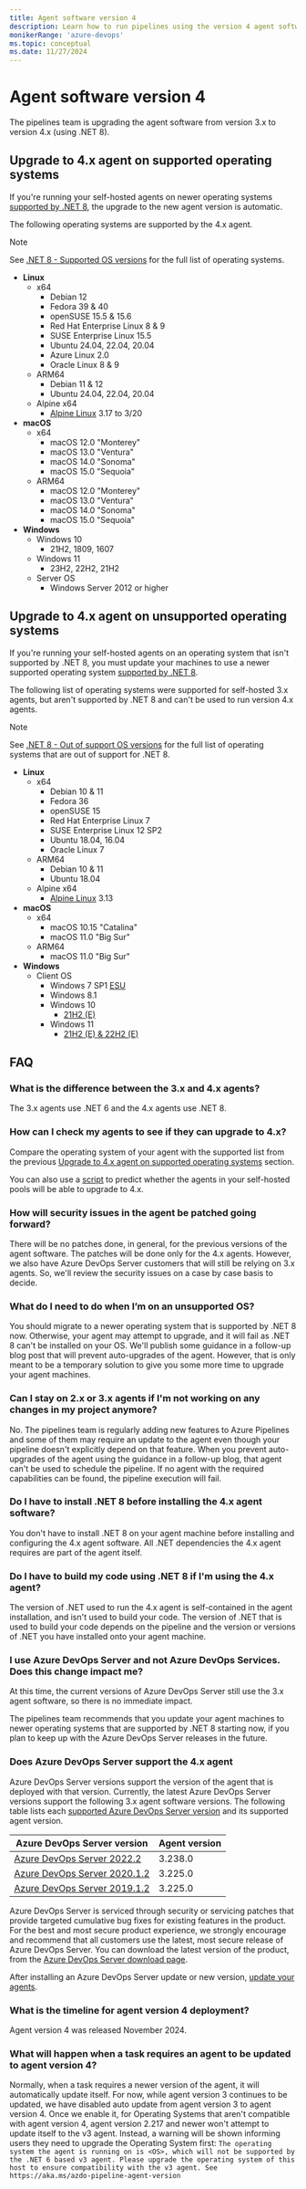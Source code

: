 ```yaml
---
title: Agent software version 4
description: Learn how to run pipelines using the version 4 agent software.
monikerRange: 'azure-devops'
ms.topic: conceptual
ms.date: 11/27/2024
---
```


# Agent software version 4


The pipelines team is upgrading the agent software from version 3.x to version 4.x (using .NET 8).

## Upgrade to 4.x agent on supported operating systems

If you're running your self-hosted agents on newer operating systems [supported by .NET 8](https://github.com/dotnet/core/blob/main/release-notes/8.0/supported-os.md#net-8---supported-os-versions), the upgrade to the new agent version is automatic.

The following operating systems are supported by the 4.x agent.

> [!NOTE]
> See [.NET 8 - Supported OS versions](https://github.com/dotnet/core/blob/main/release-notes/8.0/supported-os.md#net-8---supported-os-versions) for the full list of operating systems.

* **Linux**
  * x64
    * Debian 12
    * Fedora 39 & 40
    * openSUSE 15.5 & 15.6
    * Red Hat Enterprise Linux 8 & 9
    * SUSE Enterprise Linux 15.5
    * Ubuntu 24.04, 22.04, 20.04
    * Azure Linux 2.0
    * Oracle Linux 8 & 9
  * ARM64
    * Debian 11 & 12
    * Ubuntu 24.04, 22.04, 20.04
  * Alpine x64
    * [Alpine Linux](https://alpinelinux.org/) 3.17 to 3/20
* **macOS**
  * x64
    * macOS 12.0 "Monterey"
    * macOS 13.0 "Ventura"
    * macOS 14.0 "Sonoma"
    * macOS 15.0 "Sequoia"
  * ARM64
    * macOS 12.0 "Monterey"
    * macOS 13.0 "Ventura"
    * macOS 14.0 "Sonoma"
    * macOS 15.0 "Sequoia"
* **Windows**
    * Windows 10
      * 21H2, 1809, 1607
    * Windows 11
      * 23H2, 22H2, 21H2
  * Server OS
    * Windows Server 2012 or higher

## Upgrade to 4.x agent on unsupported operating systems

If you're running your self-hosted agents on an operating system that isn't supported by .NET 8, you must update your machines to use a newer supported operating system [supported by .NET 8](https://github.com/dotnet/core/blob/main/release-notes/8.0/supported-os.md#net-8---supported-os-versions).

The following list of operating systems were supported for self-hosted 3.x agents, but aren't supported by .NET 8 and can't be used to run version 4.x agents.

> [!NOTE]
> See [.NET 8 - Out of support OS versions](https://github.com/dotnet/core/blob/main/release-notes/8.0/supported-os.md#out-of-support-os-versions) for the full list of operating systems that are out of support for .NET 8.

* **Linux**
  * x64
    * Debian 10 & 11
    * Fedora 36
    * openSUSE 15
    * Red Hat Enterprise Linux 7
    * SUSE Enterprise Linux 12 SP2
    * Ubuntu 18.04, 16.04
    * Oracle Linux 7
  * ARM64
    * Debian 10 & 11
    * Ubuntu 18.04
  * Alpine x64
    * [Alpine Linux](https://alpinelinux.org/) 3.13
* **macOS**
  * x64
    * macOS 10.15 "Catalina"
    * macOS 11.0 "Big Sur"
  * ARM64
    * macOS 11.0 "Big Sur"
* **Windows**
  * Client OS
    * Windows 7 SP1 [ESU](/troubleshoot/windows-client/windows-7-eos-faq/windows-7-extended-security-updates-faq)
    * Windows 8.1
    * Windows 10
      * [21H2 (E)](/lifecycle/products/windows-10-enterprise-and-education)
    * Windows 11
      * [21H2 (E) & 22H2 (E)](/windows/release-health/windows11-release-information)

## FAQ

### What is the difference between the 3.x and 4.x agents?

The 3.x agents use .NET 6 and the 4.x agents use .NET 8.

### How can I check my agents to see if they can upgrade to 4.x?

Compare the operating system of your agent with the supported list from the previous [Upgrade to 4.x agent on supported operating systems](#upgrade-to-4x-agent-on-supported-operating-systems) section.

You can also use a [script](https://github.com/microsoft/azure-pipelines-agent/tree/master/tools/FindAgentsNotCompatibleWithAgent) to predict whether the agents in your self-hosted pools will be able to upgrade to 4.x.

### How will security issues in the agent be patched going forward?

There will be no patches done, in general, for the previous versions of the agent software. The patches will be done only for the 4.x agents. However, we also have Azure DevOps Server customers that will still be relying on 3.x agents. So, we'll review the security issues on a case by case basis to decide.

### What do I need to do when I’m on an unsupported OS?

You should migrate to a newer operating system that is supported by .NET 8 now. Otherwise, your agent may attempt to upgrade, and it will fail as .NET 8 can't be installed on your OS. We'll publish some guidance in a follow-up blog post that will prevent auto-upgrades of the agent. However, that is only meant to be a temporary solution to give you some more time to upgrade your agent machines.

### Can I stay on 2.x or 3.x agents if I'm not working on any changes in my project anymore?

No. The pipelines team is regularly adding new features to Azure Pipelines and some of them may require an update to the agent even though your pipeline doesn't explicitly depend on that feature. When you prevent auto-upgrades of the agent using the guidance in a follow-up blog, that agent can't be used to schedule the pipeline. If no agent with the required capabilities can be found, the pipeline execution will fail.

### Do I have to install .NET 8 before installing the 4.x agent software?

You don't have to install .NET 8 on your agent machine before installing and configuring the 4.x agent software. All .NET dependencies the 4.x agent requires are part of the agent itself.

### Do I have to build my code using .NET 8 if I'm using the 4.x agent?

The version of .NET used to run the 4.x agent is self-contained in the agent installation, and isn't used to build your code. The version of .NET that is used to build your code depends on the pipeline and the version or versions of .NET you have installed onto your agent machine. 

### I use Azure DevOps Server and not Azure DevOps Services. Does this change impact me?

At this time, the current versions of Azure DevOps Server still use the 3.x agent software, so there is no immediate impact.

The pipelines team recommends that you update your agent machines to newer operating systems that are supported by .NET 8 starting now, if you plan to keep up with the Azure DevOps Server releases in the future.

### Does Azure DevOps Server support the 4.x agent

Azure DevOps Server versions support the version of the agent that is deployed with that version. Currently, the latest Azure DevOps Server versions support the following 3.x agent software versions. The following table lists each [supported Azure DevOps Server version](/azure/devops/server/install/servicing#supported-versions) and its supported agent version.

| Azure DevOps Server version | Agent version |
|-----------------------------|---------------|
| [Azure DevOps Server 2022.2](/azure/devops/server/release-notes/azuredevops2022u2) | 3.238.0 |
| [Azure DevOps Server 2020.1.2](/azure/devops/server/release-notes/azuredevops2020u1) | 3.225.0 |
| [Azure DevOps Server 2019.1.2](/azure/devops/server/release-notes/azuredevops2019u1) | 3.225.0 |

Azure DevOps Server is serviced through security or servicing patches that provide targeted cumulative bug fixes for existing features in the product. For the best and most secure product experience, we strongly encourage and recommend that all customers use the latest, most secure release of Azure DevOps Server. You can download the latest version of the product, from the [Azure DevOps Server download page](/azure/devops/server/download/azuredevopsserver).

After installing an Azure DevOps Server update or new version, [update your agents](/azure/devops/pipelines/agents/agents#to-update-self-hosted-agents).

### What is the timeline for agent version 4 deployment?

Agent version 4 was released November 2024.

### What will happen when a task requires an agent to be updated to agent version 4?

Normally, when a task requires a newer version of the agent, it will automatically update itself. For now, while agent version 3 continues to be updated, we have disabled auto update from agent version 3 to agent version 4. Once we enable it, for Operating Systems that aren't compatible with agent version 4, agent version 2.217 and newer won't attempt to update itself to the v3 agent. Instead, a warning will be shown informing users they need to upgrade the Operating System first: `The operating system the agent is running on is <OS>, which will not be supported by the .NET 6 based v3 agent. Please upgrade the operating system of this host to ensure compatibility with the v3 agent. See https://aka.ms/azdo-pipeline-agent-version`

